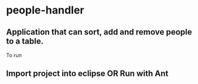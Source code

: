 # people-handler
Application that can sort, add and remove people to a table.
------------------------------------------------------------
To run

Import project into eclipse
OR
Run with Ant
------------------------------------------------------------
